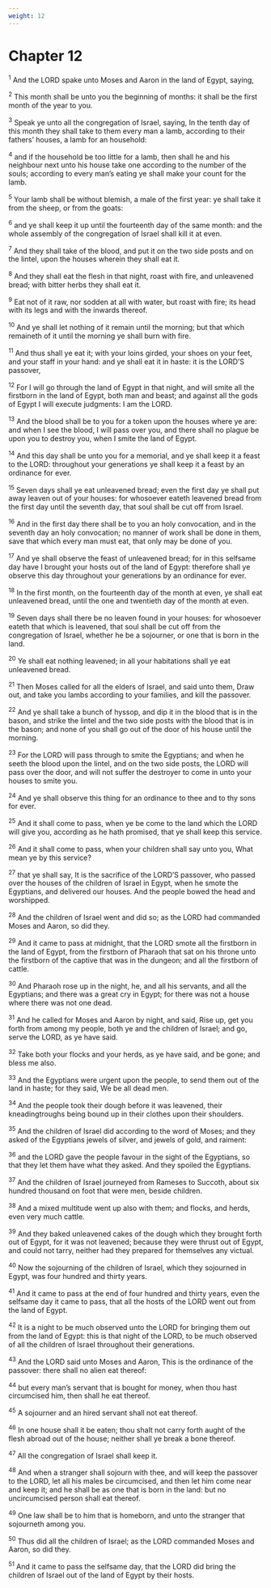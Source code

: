 ```yaml
---
weight: 12
---
```


# Chapter 12

<sup>1</sup> And the LORD spake unto Moses and Aaron in the land of Egypt, saying, 

<sup>2</sup> This month shall be unto you the beginning of months: it shall be the first month of the year to you. 

<sup>3</sup> Speak ye unto all the congregation of Israel, saying, In the tenth day of this month they shall take to them every man a lamb, according to their fathers’ houses, a lamb for an household: 

<sup>4</sup> and if the household be too little for a lamb, then shall he and his neighbour next unto his house take one according to the number of the souls; according to every man’s eating ye shall make your count for the lamb. 

<sup>5</sup> Your lamb shall be without blemish, a male of the first year: ye shall take it from the sheep, or from the goats: 

<sup>6</sup> and ye shall keep it up until the fourteenth day of the same month: and the whole assembly of the congregation of Israel shall kill it at even. 

<sup>7</sup> And they shall take of the blood, and put it on the two side posts and on the lintel, upon the houses wherein they shall eat it. 

<sup>8</sup> And they shall eat the flesh in that night, roast with fire, and unleavened bread; with bitter herbs they shall eat it. 

<sup>9</sup> Eat not of it raw, nor sodden at all with water, but roast with fire; its head with its legs and with the inwards thereof. 

<sup>10</sup> And ye shall let nothing of it remain until the morning; but that which remaineth of it until the morning ye shall burn with fire. 

<sup>11</sup> And thus shall ye eat it; with your loins girded, your shoes on your feet, and your staff in your hand: and ye shall eat it in haste: it is the LORD’S passover, 

<sup>12</sup> For I will go through the land of Egypt in that night, and will smite all the firstborn in the land of Egypt, both man and beast; and against all the gods of Egypt I will execute judgments: I am the LORD. 

<sup>13</sup> And the blood shall be to you for a token upon the houses where ye are: and when I see the blood, I will pass over you, and there shall no plague be upon you to destroy you, when I smite the land of Egypt. 

<sup>14</sup> And this day shall be unto you for a memorial, and ye shall keep it a feast to the LORD: throughout your generations ye shall keep it a feast by an ordinance for ever. 

<sup>15</sup> Seven days shall ye eat unleavened bread; even the first day ye shall put away leaven out of your houses: for whosoever eateth leavened bread from the first day until the seventh day, that soul shall be cut off from Israel. 

<sup>16</sup> And in the first day there shall be to you an holy convocation, and in the seventh day an holy convocation; no manner of work shall be done in them, save that which every man must eat, that only may be done of you. 

<sup>17</sup> And ye shall observe the feast of unleavened bread; for in this selfsame day have I brought your hosts out of the land of Egypt: therefore shall ye observe this day throughout your generations by an ordinance for ever. 

<sup>18</sup> In the first month, on the fourteenth day of the month at even, ye shall eat unleavened bread, until the one and twentieth day of the month at even. 

<sup>19</sup> Seven days shall there be no leaven found in your houses: for whosoever eateth that which is leavened, that soul shall be cut off from the congregation of Israel, whether he be a sojourner, or one that is born in the land. 

<sup>20</sup> Ye shall eat nothing leavened; in all your habitations shall ye eat unleavened bread. 

<sup>21</sup> Then Moses called for all the elders of Israel, and said unto them, Draw out, and take you lambs according to your families, and kill the passover. 

<sup>22</sup> And ye shall take a bunch of hyssop, and dip it in the blood that is in the bason, and strike the lintel and the two side posts with the blood that is in the bason; and none of you shall go out of the door of his house until the morning. 

<sup>23</sup> For the LORD will pass through to smite the Egyptians; and when he seeth the blood upon the lintel, and on the two side posts, the LORD will pass over the door, and will not suffer the destroyer to come in unto your houses to smite you. 

<sup>24</sup> And ye shall observe this thing for an ordinance to thee and to thy sons for ever. 

<sup>25</sup> And it shall come to pass, when ye be come to the land which the LORD will give you, according as he hath promised, that ye shall keep this service. 

<sup>26</sup> And it shall come to pass, when your children shall say unto you, What mean ye by this service? 

<sup>27</sup> that ye shall say, It is the sacrifice of the LORD’S passover, who passed over the houses of the children of Israel in Egypt, when he smote the Egyptians, and delivered our houses. And the people bowed the head and worshipped. 

<sup>28</sup> And the children of Israel went and did so; as the LORD had commanded Moses and Aaron, so did they. 

<sup>29</sup> And it came to pass at midnight, that the LORD smote all the firstborn in the land of Egypt, from the firstborn of Pharaoh that sat on his throne unto the firstborn of the captive that was in the dungeon; and all the firstborn of cattle. 

<sup>30</sup> And Pharaoh rose up in the night, he, and all his servants, and all the Egyptians; and there was a great cry in Egypt; for there was not a house where there was not one dead. 

<sup>31</sup> And he called for Moses and Aaron by night, and said, Rise up, get you forth from among my people, both ye and the children of Israel; and go, serve the LORD, as ye have said. 

<sup>32</sup> Take both your flocks and your herds, as ye have said, and be gone; and bless me also. 

<sup>33</sup> And the Egyptians were urgent upon the people, to send them out of the land in haste; for they said, We be all dead men. 

<sup>34</sup> And the people took their dough before it was leavened, their kneadingtroughs being bound up in their clothes upon their shoulders. 

<sup>35</sup> And the children of Israel did according to the word of Moses; and they asked of the Egyptians jewels of silver, and jewels of gold, and raiment: 

<sup>36</sup> and the LORD gave the people favour in the sight of the Egyptians, so that they let them have what they asked. And they spoiled the Egyptians. 

<sup>37</sup> And the children of Israel journeyed from Rameses to Succoth, about six hundred thousand on foot that were men, beside children. 

<sup>38</sup> And a mixed multitude went up also with them; and flocks, and herds, even very much cattle. 

<sup>39</sup> And they baked unleavened cakes of the dough which they brought forth out of Egypt, for it was not leavened; because they were thrust out of Egypt, and could not tarry, neither had they prepared for themselves any victual. 

<sup>40</sup> Now the sojourning of the children of Israel, which they sojourned in Egypt, was four hundred and thirty years. 

<sup>41</sup> And it came to pass at the end of four hundred and thirty years, even the selfsame day it came to pass, that all the hosts of the LORD went out from the land of Egypt. 

<sup>42</sup> It is a night to be much observed unto the LORD for bringing them out from the land of Egypt: this is that night of the LORD, to be much observed of all the children of Israel throughout their generations. 

<sup>43</sup> And the LORD said unto Moses and Aaron, This is the ordinance of the passover: there shall no alien eat thereof: 

<sup>44</sup> but every man’s servant that is bought for money, when thou hast circumcised him, then shall he eat thereof. 

<sup>45</sup> A sojourner and an hired servant shall not eat thereof. 

<sup>46</sup> In one house shall it be eaten; thou shalt not carry forth aught of the flesh abroad out of the house; neither shall ye break a bone thereof. 

<sup>47</sup> All the congregation of Israel shall keep it. 

<sup>48</sup> And when a stranger shall sojourn with thee, and will keep the passover to the LORD, let all his males be circumcised, and then let him come near and keep it; and he shall be as one that is born in the land: but no uncircumcised person shall eat thereof. 

<sup>49</sup> One law shall be to him that is homeborn, and unto the stranger that sojourneth among you. 

<sup>50</sup> Thus did all the children of Israel; as the LORD commanded Moses and Aaron, so did they. 

<sup>51</sup> And it came to pass the selfsame day, that the LORD did bring the children of Israel out of the land of Egypt by their hosts. 


